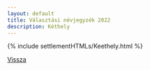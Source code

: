 ```yaml
---
layout: default
title: Választási névjegyzék 2022
description: Kéthely
---
```


{% include settlementHTMLs/Keethely.html %}

[Vissza](../)